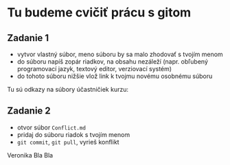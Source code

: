 # Tu budeme cvičiť prácu s gitom

## Zadanie 1
- vytvor vlastný súbor, meno súboru by sa malo zhodovať s tvojím menom
- do súboru napíš zopár riadkov, na obsahu nezáleží (napr. obľubený programovací jazyk, textový editor, verziovací systém)
- do tohoto súboru nižšie vlož link k tvojmu novému osobnému súboru

Tu sú odkazy na súbory účastničiek kurzu:


## Zadanie 2
- otvor súbor `Conflict.md`
- pridaj do súboru riadok s tvojím menom
- `git commit`, `git pull`, vyrieš konflikt

Veronika Bla Bla